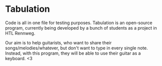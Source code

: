 Tabulation
==============

Code is all in one file for testing purposes.
Tabulation is an open-source program, currently being developed by a bunch of students as a project in HTL Rennweg.

Our aim is to help guitarists, who want to share their songs/melodies/whatever, but don't want to type in every single note.
Instead, with this program, they will be able to use their guitar as a keyboard. <3